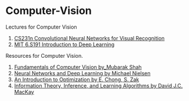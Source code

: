 # Computer-Vision

Lectures for Computer Vision

1. [CS231n Convolutional Neural Networks for Visual Recognition](http://cs231n.github.io)
1. [MIT 6.S191 Introduction to Deep Learning](https://www.youtube.com/playlist?list=PLtBw6njQRU-rwp5__7C0oIVt26ZgjG9NI)


Resources for Computer Vision.

1. [Fundamentals of Computer Vision by_Mubarak Shah](https://github.com/hongjun7/Computer-Vision/blob/master/materials/fundamentals%20of%20computer%20vision_Mubarak%20Shah.PDF)
2. [Neural Networks and Deep Learning by Michael Nielsen](https://github.com/hongjun7/Computer-Vision/blob/master/materials/Neural_Networks_and_Deep_Learning_Michael_Nielsen.pdf)
3. [An Introduction to Optimization by E. Chong, S. Zak](https://github.com/hongjun7/Computer-Vision/blob/master/materials/An%20Introduction%20to%20Optimization%20-%20E.%20Chong%2C%20S.%20Zak.pdf)
4. [Information Theory, Inference, and Learning Algorithms by David J.C. MacKay](https://github.com/hongjun7/Computer-Vision/blob/master/materials/Information%20Theory%2C%20Inference%2C%20and%20Learning%20Algorithms.pdf)
